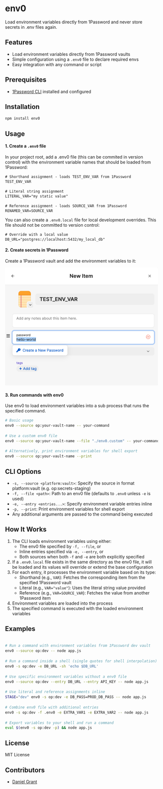# env0

Load environment variables directly from 1Password and never store secrets in .env files again.

## Features

- Load environment variables directly from 1Password vaults
- Simple configuration using a `.env0` file to declare required envs
- Easy integration with any command or script

## Prerequisites

- [1Password CLI](https://1password.com/downloads/command-line/) installed and configured

## Installation

```bash
npm install env0
```

## Usage

#### 1. Create a `.env0` file

In your project root, add a .env0 file (this can be commited in version control) with the environment variable names that should be loaded from 1Password:

```plaintext
# Shorthand assignment - loads TEST_ENV_VAR from 1Password
TEST_ENV_VAR

# Literal string assignment
LITERAL_VAR="my static value"

# Reference assignment - loads SOURCE_VAR from 1Password
RENAMED_VAR=SOURCE_VAR
```

You can also create a `.env0.local` file for local development overrides. This file should not be committed to version control:

```plaintext
# Override with a local value
DB_URL="postgres://localhost:5432/my_local_db"
```

#### 2. Create secrets in 1Password

Create a 1Password vault and add the environment variables to it:

![1Password Vault](./.github/assets/create-1password-secret.png)

#### 3. Run commands with env0

Use env0 to load environment variables into a sub process that runs the specified command.

```bash
# Basic usage
env0 --source op:your-vault-name -- your-command

# Use a custom env0 file
env0 --source op:your-vault-name --file "./env0.custom" -- your-command

# Alternatively, print environment variables for shell export
env0 --source op:your-vault-name --print
```

## CLI Options

- `-s, --source <platform:vault>`: Specify the source in format platform:vault (e.g. op:secrets-staging)
- `-f, --file <path>`: Path to an env0 file (defaults to `.env0` unless `-e` is used)
- `-e, --entry <entries...>`: Specify environment variable entries inline
- `-p, --print`: Print environment variables for shell export
- Any additional arguments are passed to the command being executed

## How It Works

1. The CLI loads environment variables using either:
   - The env0 file specified by `-f, --file`, or
   - Inline entries specified via `-e, --entry`, or
   - Both sources when both `-f` and `-e` are both explicitly specified
2. If a `.env0.local` file exists in the same directory as the env0 file, it will be loaded and its values will override or extend the base configuration
3. For each entry, it processes the environment variable based on its type:
   - Shorthand (e.g., `VAR`): Fetches the corresponding item from the specified 1Password vault
   - Literal (e.g., `VAR="value"`): Uses the literal string value provided
   - Reference (e.g., `VAR=SOURCE_VAR`): Fetches the value from another 1Password item
4. Environment variables are loaded into the process
5. The specified command is executed with the loaded environment variables

## Examples

```bash

# Run a command with environment variables from 1Password dev vault
env0 --source op:dev -- node app.js

# Run a command inside a shell (single quotes for shell interpolation)
env0 -s op:dev -e DB_URL -sh 'echo $DB_URL'

# Use specific environment variables without a env0 file
env0 --source op:dev --entry DB_URL --entry API_KEY -- node app.js

# Use literal and reference assignments inline
STAGE="dev" env0 -s op:dev -e DB_PASS=PROD_DB_PASS -- node app.js

# Combine env0 file with additional entries
env0 -s op:dev -f .env0 -e EXTRA_VAR1 -e EXTRA_VAR2 -- node app.js

# Export variables to your shell and run a command
eval $(env0 -s op:dev -p) && node app.js
```

## License

MIT License

## Contributors

- [Daniel Grant](https://github.com/djgrant)
